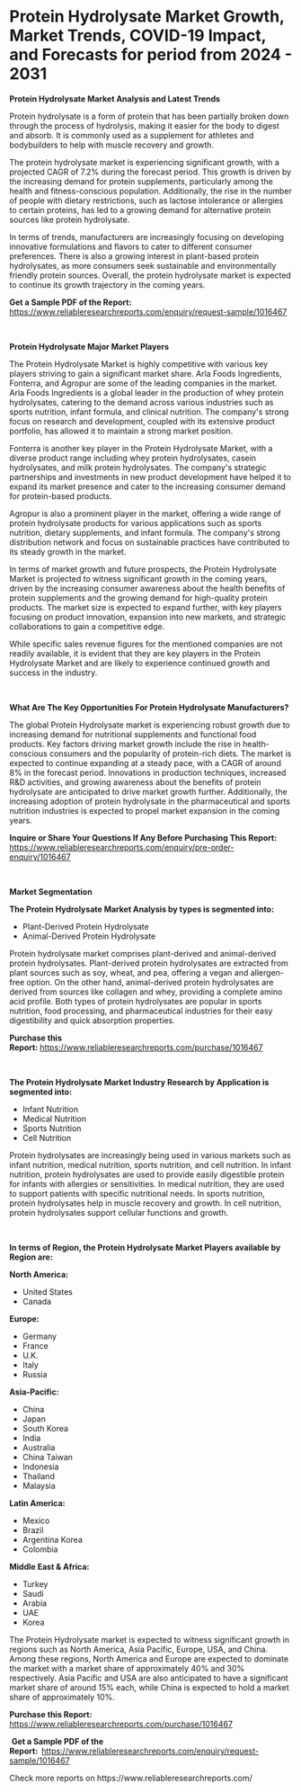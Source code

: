 <p><h1>Protein Hydrolysate Market Growth, Market Trends, COVID-19 Impact, and Forecasts for period from 2024 - 2031</h1></p><p><strong>Protein Hydrolysate Market Analysis and Latest Trends</strong></p>
<p><p>Protein hydrolysate is a form of protein that has been partially broken down through the process of hydrolysis, making it easier for the body to digest and absorb. It is commonly used as a supplement for athletes and bodybuilders to help with muscle recovery and growth.</p><p>The protein hydrolysate market is experiencing significant growth, with a projected CAGR of 7.2% during the forecast period. This growth is driven by the increasing demand for protein supplements, particularly among the health and fitness-conscious population. Additionally, the rise in the number of people with dietary restrictions, such as lactose intolerance or allergies to certain proteins, has led to a growing demand for alternative protein sources like protein hydrolysate.</p><p>In terms of trends, manufacturers are increasingly focusing on developing innovative formulations and flavors to cater to different consumer preferences. There is also a growing interest in plant-based protein hydrolysates, as more consumers seek sustainable and environmentally friendly protein sources. Overall, the protein hydrolysate market is expected to continue its growth trajectory in the coming years.</p></p>
<p><strong>Get a Sample PDF of the Report:&nbsp;</strong> <a href="https://www.reliableresearchreports.com/enquiry/request-sample/1016467">https://www.reliableresearchreports.com/enquiry/request-sample/1016467</a></p>
<p>&nbsp;</p>
<p><strong>Protein Hydrolysate Major Market Players</strong></p>
<p><p>The Protein Hydrolysate Market is highly competitive with various key players striving to gain a significant market share. Arla Foods Ingredients, Fonterra, and Agropur are some of the leading companies in the market. Arla Foods Ingredients is a global leader in the production of whey protein hydrolysates, catering to the demand across various industries such as sports nutrition, infant formula, and clinical nutrition. The company's strong focus on research and development, coupled with its extensive product portfolio, has allowed it to maintain a strong market position.</p><p>Fonterra is another key player in the Protein Hydrolysate Market, with a diverse product range including whey protein hydrolysates, casein hydrolysates, and milk protein hydrolysates. The company's strategic partnerships and investments in new product development have helped it to expand its market presence and cater to the increasing consumer demand for protein-based products.</p><p>Agropur is also a prominent player in the market, offering a wide range of protein hydrolysate products for various applications such as sports nutrition, dietary supplements, and infant formula. The company's strong distribution network and focus on sustainable practices have contributed to its steady growth in the market.</p><p>In terms of market growth and future prospects, the Protein Hydrolysate Market is projected to witness significant growth in the coming years, driven by the increasing consumer awareness about the health benefits of protein supplements and the growing demand for high-quality protein products. The market size is expected to expand further, with key players focusing on product innovation, expansion into new markets, and strategic collaborations to gain a competitive edge.</p><p>While specific sales revenue figures for the mentioned companies are not readily available, it is evident that they are key players in the Protein Hydrolysate Market and are likely to experience continued growth and success in the industry.</p></p>
<p>&nbsp;</p>
<p><strong>What Are The Key Opportunities For Protein Hydrolysate Manufacturers?</strong></p>
<p><p>The global Protein Hydrolysate market is experiencing robust growth due to increasing demand for nutritional supplements and functional food products. Key factors driving market growth include the rise in health-conscious consumers and the popularity of protein-rich diets. The market is expected to continue expanding at a steady pace, with a CAGR of around 8% in the forecast period. Innovations in production techniques, increased R&D activities, and growing awareness about the benefits of protein hydrolysate are anticipated to drive market growth further. Additionally, the increasing adoption of protein hydrolysate in the pharmaceutical and sports nutrition industries is expected to propel market expansion in the coming years.</p></p>
<p><strong>Inquire or Share Your Questions If Any Before Purchasing This Report:</strong> <a href="https://www.reliableresearchreports.com/enquiry/pre-order-enquiry/1016467">https://www.reliableresearchreports.com/enquiry/pre-order-enquiry/1016467</a></p>
<p>&nbsp;</p>
<p><strong>Market Segmentation</strong></p>
<p><strong>The Protein Hydrolysate Market Analysis by types is segmented into:</strong></p>
<p><ul><li>Plant-Derived Protein Hydrolysate</li><li>Animal-Derived Protein Hydrolysate</li></ul></p>
<p><p>Protein hydrolysate market comprises plant-derived and animal-derived protein hydrolysates. Plant-derived protein hydrolysates are extracted from plant sources such as soy, wheat, and pea, offering a vegan and allergen-free option. On the other hand, animal-derived protein hydrolysates are derived from sources like collagen and whey, providing a complete amino acid profile. Both types of protein hydrolysates are popular in sports nutrition, food processing, and pharmaceutical industries for their easy digestibility and quick absorption properties.</p></p>
<p><strong>Purchase this Report:&nbsp;</strong><a href="https://www.reliableresearchreports.com/purchase/1016467">https://www.reliableresearchreports.com/purchase/1016467</a></p>
<p>&nbsp;</p>
<p><strong>The Protein Hydrolysate Market Industry Research by Application is segmented into:</strong></p>
<p><ul><li>Infant Nutrition</li><li>Medical Nutrition</li><li>Sports Nutrition</li><li>Cell Nutrition</li></ul></p>
<p><p>Protein hydrolysates are increasingly being used in various markets such as infant nutrition, medical nutrition, sports nutrition, and cell nutrition. In infant nutrition, protein hydrolysates are used to provide easily digestible protein for infants with allergies or sensitivities. In medical nutrition, they are used to support patients with specific nutritional needs. In sports nutrition, protein hydrolysates help in muscle recovery and growth. In cell nutrition, protein hydrolysates support cellular functions and growth.</p></p>
<p>&nbsp;</p>
<p><strong>In terms of Region, the Protein Hydrolysate Market Players available by Region are:</strong></p>
<p>
    <p> <strong> North America: </strong>
        <ul>
            <li>United States</li>
            <li>Canada</li>
        </ul>
        </p> 
    <p> <strong> Europe: </strong>
        <ul>
            <li>Germany</li>
            <li>France</li>
            <li>U.K.</li>
            <li>Italy</li>
            <li>Russia</li>
        </ul>
        </p> 
    <p> <strong> Asia-Pacific: </strong>
        <ul>
            <li>China</li>
            <li>Japan</li>
            <li>South Korea</li>
            <li>India</li>
            <li>Australia</li>
            <li>China Taiwan</li>
            <li>Indonesia</li>
            <li>Thailand</li>
            <li>Malaysia</li>
        </ul>
        </p> 
    <p> <strong> Latin America: </strong>
        <ul>
            <li>Mexico</li>
            <li>Brazil</li>
            <li>Argentina Korea</li>
            <li>Colombia</li>
        </ul>
        </p> 
    <p> <strong> Middle East & Africa: </strong>
        <ul>
            <li>Turkey</li>
            <li>Saudi</li>
            <li>Arabia</li>
            <li>UAE</li>
            <li>Korea</li>
        </ul>
    </p>
    </p>
<p><p>The Protein Hydrolysate market is expected to witness significant growth in regions such as North America, Asia Pacific, Europe, USA, and China. Among these regions, North America and Europe are expected to dominate the market with a market share of approximately 40% and 30% respectively. Asia Pacific and USA are also anticipated to have a significant market share of around 15% each, while China is expected to hold a market share of approximately 10%.</p></p>
<p><strong>Purchase this Report: </strong><a href="https://www.reliableresearchreports.com/purchase/1016467">https://www.reliableresearchreports.com/purchase/1016467</a></p>
<p>&nbsp;<strong>Get a Sample PDF of the Report:&nbsp;&nbsp;</strong><a href="https://www.reliableresearchreports.com/enquiry/request-sample/1016467">https://www.reliableresearchreports.com/enquiry/request-sample/1016467</a></p>
<p><strong></strong></p>
<p>Check more reports on https://www.reliableresearchreports.com/</p>